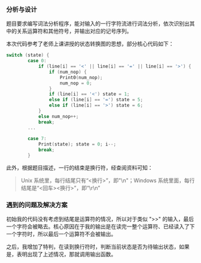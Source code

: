 ### 分析与设计

题目要求编写词法分析程序，能对输入的一行字符流进行词法分析，依次识别出其中的关系运算符和其他符号，并输出对应的记号序列。

本次代码参考了老师上课讲授的状态转换图的思想，部分核心代码如下：

```c++
switch (state) {
		case 0:
			if (line[i] == '<' || line[i] == '=' || line[i] == '>') {
				if (num_nop) {
					Print0(num_nop);
					num_nop = 0;
				}
				if (line[i] == '<') state = 1;
				else if (line[i] == '=') state = 5;
				else if (line[i] == '>') state = 6;
			}
			else num_nop++;
			break;
		...
		
		case 7:
			Print(state); state = 0; i--;
			break;
		}
```

此外，根据题目描述，一行的结束是换行符，经查阅资料可知：

> Unix 系统里，每行结尾只有“<换行>”，即"\n"；Windows 系统里面，每行结尾是“<回车><换行>”，即“\r\n”

### 遇到的问题及解决方案

初始我的代码没有考虑到结尾是运算符的情况，所以对于类似 ">>" 的输入，最后一个字符会被略去。核心原因在于我的输出是在读完一整个运算符、已经读入了下一个字符时，所以最后一个运算符不会被输出。

之后，我增加了特判，在读到换行符时，判断当前状态是否为待输出状态，如果是，表明出现了上述情况，那就调用输出函数。